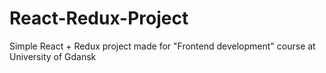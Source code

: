 # React-Redux-Project
Simple React + Redux project made for  "Frontend development" course at University of Gdansk
